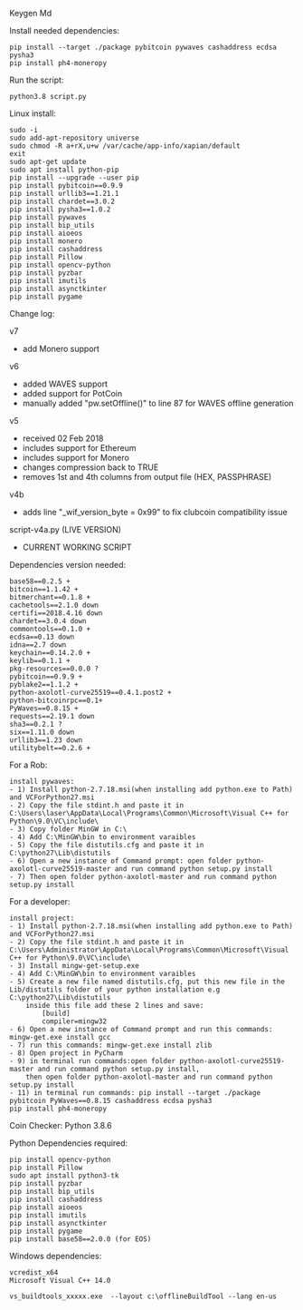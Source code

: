 Keygen Md

Install needed dependencies:

    pip install --target ./package pybitcoin pywaves cashaddress ecdsa pysha3
    pip install ph4-moneropy

Run the script:

    python3.8 script.py

Linux install:

    sudo -i
    sudo add-apt-repository universe
    sudo chmod -R a+rX,u+w /var/cache/app-info/xapian/default
    exit
    sudo apt-get update
    sudo apt install python-pip
    pip install --upgrade --user pip
    pip install pybitcoin==0.9.9
    pip install urllib3==1.21.1
    pip install chardet==3.0.2
    pip install pysha3==1.0.2
    pip install pywaves
    pip install bip_utils
    pip install aioeos
    pip install monero
    pip install cashaddress
    pip install Pillow
    pip install opencv-python
    pip install pyzbar
    pip install imutils
    pip install asynctkinter
    pip install pygame

Change log:

v7
 - add Monero support

v6
 - added WAVES support
 - added support for PotCoin
 - manually added "pw.setOffline()" to line 87 for WAVES offline generation

v5
 - received 02 Feb 2018
 - includes support for Ethereum
 - includes support for Monero
 - changes compression back to TRUE
 - removes 1st and 4th columns from output file (HEX, PASSPHRASE)


v4b
 - adds line "_wif_version_byte = 0x99" to fix clubcoin compatibility issue

script-v4a.py  (LIVE VERSION)
 - CURRENT WORKING SCRIPT

Dependencies version needed:

    base58==0.2.5 +
    bitcoin==1.1.42 +
    bitmerchant==0.1.8 +
    cachetools==2.1.0 down
    certifi==2018.4.16 down
    chardet==3.0.4 down
    commontools==0.1.0 +
    ecdsa==0.13 down
    idna==2.7 down
    keychain==0.14.2.0 +
    keylib==0.1.1 +
    pkg-resources==0.0.0 ?
    pybitcoin==0.9.9 +
    pyblake2==1.1.2 +
    python-axolotl-curve25519==0.4.1.post2 +
    python-bitcoinrpc==0.1+
    PyWaves==0.8.15 +
    requests==2.19.1 down
    sha3==0.2.1 ?
    six==1.11.0 down
    urllib3==1.23 down
    utilitybelt==0.2.6 +

For a Rob:

    install pywaves:
    - 1) Install python-2.7.18.msi(when installing add python.exe to Path) and VCForPython27.msi
    - 2) Copy the file stdint.h and paste it in C:\Users\laser\AppData\Local\Programs\Common\Microsoft\Visual C++ for Python\9.0\VC\include\
    - 3) Copy folder MinGW in C:\
    - 4) Add C:\MinGW\bin to environment varaibles
    - 5) Copy the file distutils.cfg and paste it in C:\python27\Lib\distutils
    - 6) Open a new instance of Command prompt: open folder python-axolotl-curve25519-master and run command python setup.py install
    - 7) Then open folder python-axolotl-master and run command python setup.py install

For a developer:
    
    install project:
    - 1) Install python-2.7.18.msi(when installing add python.exe to Path) and VCForPython27.msi
    - 2) Copy the file stdint.h and paste it in C:\Users\Administrator\AppData\Local\Programs\Common\Microsoft\Visual C++ for Python\9.0\VC\include\
    - 3) Install mingw-get-setup.exe
    - 4) Add C:\MinGW\bin to environment varaibles
    - 5) Create a new file named distutils.cfg, put this new file in the Lib/distutils folder of your python installation e.g C:\python27\Lib\distutils
        inside this file add these 2 lines and save:
            [build]
            compiler=mingw32
    - 6) Open a new instance of Command prompt and run this commands: mingw-get.exe install gcc
    - 7) run this commands: mingw-get.exe install zlib
    - 8) Open project in PyCharm
    - 9) in terminal run commands:open folder python-axolotl-curve25519-master and run command python setup.py install,
        then open folder python-axolotl-master and run command python setup.py install
    - 11) in terminal run commands: pip install --target ./package pybitcoin PyWaves==0.8.15 cashaddress ecdsa pysha3
    pip install ph4-moneropy

Coin Checker:
Python 3.8.6

Python Dependencies required:

    pip install opencv-python
    pip install Pillow
    sudo apt install python3-tk
    pip install pyzbar
    pip install bip_utils
    pip install cashaddress
    pip install aioeos
    pip install imutils
    pip install asynctkinter
    pip install pygame
    pip install base58==2.0.0 (for EOS)

Windows dependencies:
    
    vcredist_x64
    Microsoft Visual C++ 14.0

    vs_buildtools_xxxxx.exe  --layout c:\offlineBuildTool --lang en-us
